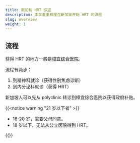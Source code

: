 ```yaml
---
title: 新加坡 HRT 综述
description: 本文着重梳理在新加坡开始 HRT 的流程
slug: overview
weight: 1
---
```


## 流程

获得 HRT 的地方一般是[樟宜综合医院](https://www.cgh.com.sg/)。

流程有两步：

1. 到精神科就诊（获得性别焦虑诊断）
1. 到内分泌科就诊（获得 HRT）

新加坡人可以先从 polyclinic 转诊到樟宜综合医院以获得政府补贴。

{{<notice warning "21 岁以下者" >}}

- 18-20 岁，需要父母同意。
- 18 岁以下，无法从公立医院得到 HRT。

{{</notice>}}
